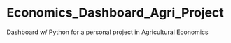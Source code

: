 # Economics_Dashboard_Agri_Project
Dashboard w/ Python for a personal project in Agricultural Economics
